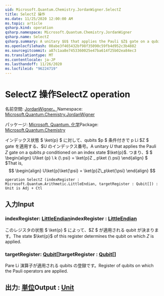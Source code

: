 ```yaml
---
uid: Microsoft.Quantum.Chemistry.JordanWigner.SelectZ
title: SelectZ 操作
ms.date: 11/25/2020 12:00:00 AM
ms.topic: article
qsharp.kind: operation
qsharp.namespace: Microsoft.Quantum.Chemistry.JordanWigner
qsharp.name: SelectZ
qsharp.summary: A unitary $U$ that applies the Pauli $Z$ gate on a qubits $p$ conditioned on an index state $\ket{p}$. That is, $$ \begin{align} U\ket{p}\ket{\psi} = \ket{p}Z\_p\ket{\psi} \end{align} $$
ms.openlocfilehash: 08abe3f465432bf98f35090c59fb4d952c3b4882
ms.sourcegitcommit: a87c1aa8e7453360025e47ba614f25b02ea84ec3
ms.translationtype: MT
ms.contentlocale: ja-JP
ms.lasthandoff: 11/26/2020
ms.locfileid: "96224719"
---
```

# <a name="selectz-operation"></a><span data-ttu-id="485d7-102">SelectZ 操作</span><span class="sxs-lookup"><span data-stu-id="485d7-102">SelectZ operation</span></span>

<span data-ttu-id="485d7-103">名前空間: [JordanWigner。](xref:Microsoft.Quantum.Chemistry.JordanWigner)</span><span class="sxs-lookup"><span data-stu-id="485d7-103">Namespace: [Microsoft.Quantum.Chemistry.JordanWigner](xref:Microsoft.Quantum.Chemistry.JordanWigner)</span></span>

<span data-ttu-id="485d7-104">パッケージ: [Microsoft. Quantum. 化学](https://nuget.org/packages/Microsoft.Quantum.Chemistry)</span><span class="sxs-lookup"><span data-stu-id="485d7-104">Package: [Microsoft.Quantum.Chemistry](https://nuget.org/packages/Microsoft.Quantum.Chemistry)</span></span>


<span data-ttu-id="485d7-105">インデックス状態 $ \ket{p} $ に対して、qubits $p $ 条件付きで p Li $Z $ gate を適用する、$U のインデックス番号。</span><span class="sxs-lookup"><span data-stu-id="485d7-105">A unitary $U$ that applies the Pauli $Z$ gate on a qubits $p$ conditioned on an index state $\ket{p}$.</span></span> <span data-ttu-id="485d7-106">つまり、$ $ \begin{align} U\ket {p} \ k {\ psi} = \ket{p}Z \_ p\ket {\ psi} \end{align} $ $</span><span class="sxs-lookup"><span data-stu-id="485d7-106">That is, $$ \begin{align} U\ket{p}\ket{\psi} = \ket{p}Z\_p\ket{\psi} \end{align} $$</span></span>

```qsharp
operation SelectZ (indexRegister : Microsoft.Quantum.Arithmetic.LittleEndian, targetRegister : Qubit[]) : Unit is Adj + Ctl
```


## <a name="input"></a><span data-ttu-id="485d7-107">入力</span><span class="sxs-lookup"><span data-stu-id="485d7-107">Input</span></span>

### <a name="indexregister--littleendian"></a><span data-ttu-id="485d7-108">indexRegister: [LittleEndian](xref:Microsoft.Quantum.Arithmetic.LittleEndian)</span><span class="sxs-lookup"><span data-stu-id="485d7-108">indexRegister : [LittleEndian](xref:Microsoft.Quantum.Arithmetic.LittleEndian)</span></span>

<span data-ttu-id="485d7-109">このレジスタの状態 $ \ket{p} $ によって、$Z $ が適用される qubit が決まります。</span><span class="sxs-lookup"><span data-stu-id="485d7-109">The state $\ket{p}$ of this register determines the qubit on which $Z$ is applied.</span></span>


### <a name="targetregister--qubit"></a><span data-ttu-id="485d7-110">targetRegister: [Qubit](xref:microsoft.quantum.lang-ref.qubit)[]</span><span class="sxs-lookup"><span data-stu-id="485d7-110">targetRegister : [Qubit](xref:microsoft.quantum.lang-ref.qubit)[]</span></span>

<span data-ttu-id="485d7-111">Pare Li 演算子が適用される qubits の登録です。</span><span class="sxs-lookup"><span data-stu-id="485d7-111">Register of qubits on which the Pauli operators are applied.</span></span>



## <a name="output--unit"></a><span data-ttu-id="485d7-112">出力: [単位](xref:microsoft.quantum.lang-ref.unit)</span><span class="sxs-lookup"><span data-stu-id="485d7-112">Output : [Unit](xref:microsoft.quantum.lang-ref.unit)</span></span>

